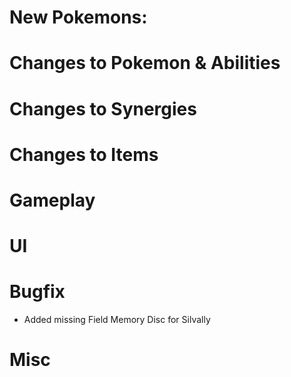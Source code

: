 # New Pokemons:

# Changes to Pokemon & Abilities

# Changes to Synergies

# Changes to Items

# Gameplay

# UI

# Bugfix

- Added missing Field Memory Disc for Silvally

# Misc
